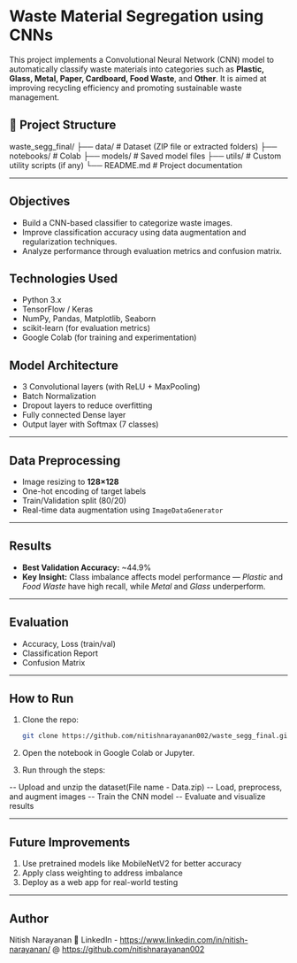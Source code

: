 # Waste Material Segregation using CNNs

This project implements a Convolutional Neural Network (CNN) model to automatically classify waste materials into categories such as **Plastic, Glass, Metal, Paper, Cardboard, Food Waste**, and **Other**. It is aimed at improving recycling efficiency and promoting sustainable waste management.

## 📂 Project Structure
waste_segg_final/
├── data/ # Dataset (ZIP file or extracted folders)
├── notebooks/ # Colab
├── models/ # Saved model files
├── utils/ # Custom utility scripts (if any)
└── README.md # Project documentation


---

## Objectives

- Build a CNN-based classifier to categorize waste images.
- Improve classification accuracy using data augmentation and regularization techniques.
- Analyze performance through evaluation metrics and confusion matrix.


## Technologies Used

- Python 3.x
- TensorFlow / Keras
- NumPy, Pandas, Matplotlib, Seaborn
- scikit-learn (for evaluation metrics)
- Google Colab (for training and experimentation)


##  Model Architecture

- 3 Convolutional layers (with ReLU + MaxPooling)
- Batch Normalization
- Dropout layers to reduce overfitting
- Fully connected Dense layer
- Output layer with Softmax (7 classes)

---

## Data Preprocessing

- Image resizing to **128×128**
- One-hot encoding of target labels
- Train/Validation split (80/20)
- Real-time data augmentation using `ImageDataGenerator`

---

## Results

- **Best Validation Accuracy:** ~44.9%
- **Key Insight:** Class imbalance affects model performance — *Plastic* and *Food Waste* have high recall, while *Metal* and *Glass* underperform.

---

##  Evaluation

- Accuracy, Loss (train/val)
- Classification Report
- Confusion Matrix

---

## How to Run

1. Clone the repo:
   ```bash
   git clone https://github.com/nitishnarayanan002/waste_segg_final.git
2. Open the notebook in Google Colab or Jupyter.

3. Run through the steps:

-- Upload and unzip the dataset(File name - Data.zip) 
-- Load, preprocess, and augment images
-- Train the CNN model
-- Evaluate and visualize results

---
## Future Improvements
1. Use pretrained models like MobileNetV2 for better accuracy
2. Apply class weighting to address imbalance
3. Deploy as a web app for real-world testing

---
## Author

Nitish Narayanan
📧 LinkedIn - https://www.linkedin.com/in/nitish-narayanan/
@ https://github.com/nitishnarayanan002


